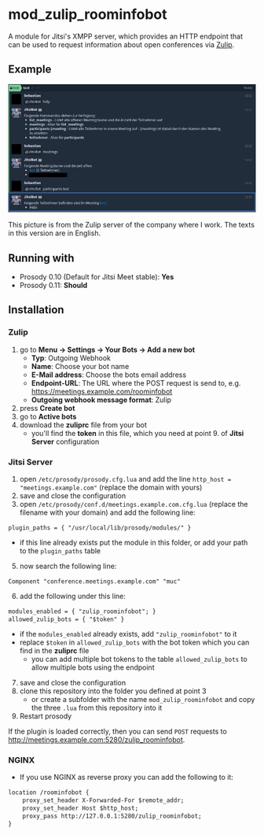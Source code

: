 # mod_zulip_roominfobot

A module for Jitsi's XMPP server, which provides an HTTP endpoint that can be used to request information about open conferences via [Zulip](https://zulipchat.com/).

## Example

![Example picture](static/example.png)

This picture is from the Zulip server of the company where I work. The texts in this version are in English.

## Running with

* Prosody 0.10 (Default for Jitsi Meet stable): **Yes**
* Prosody 0.11: **Should**

## Installation

### Zulip

1. go to **Menu -> Settings -> Your Bots -> Add a new bot**
   * **Typ**: Outgoing Webhook
   * **Name**: Choose your bot name
   * **E-Mail address**: Choose the bots email address
   * **Endpoint-URL**: The URL where the POST request is send to, e.g. https://meetings.example.com/roominfobot
   * **Outgoing webhook message format**: Zulip
2. press **Create bot**
3. go to **Active bots**
4. download the **zuliprc** file from your bot
   * you'll find the **token** in this file, which you need at point 9. of **Jitsi Server** configuration

### Jitsi Server

1. open `/etc/prosody/prosody.cfg.lua` and add the line `http_host = "meetings.example.com"` (replace the domain with yours)
2. save and close the configuration
3. open `/etc/prosody/conf.d/meetings.example.com.cfg.lua` (replace the filename with your domain) and add the following line:

```
plugin_paths = { "/usr/local/lib/prosody/modules/" }
```
   * if this line already exists put the module in this folder, or add your path to the `plugin_paths` table
5. now search the following line:

```
Component "conference.meetings.example.com" "muc"
```
6. add the following under this line:

```
modules_enabled = { "zulip_roominfobot"; }
allowed_zulip_bots = { "$token" }
```
   * if the `modules_enabled` already exists, add `"zulip_roominfobot"` to it
   * replace `$token` in `allowed_zulip_bots` with the bot token which you can find in the **zuliprc** file
      * you can add multiple bot tokens to the table `allowed_zulip_bots` to allow multiple bots using the endpoint
7. save and close the configuration
8. clone this repository into the folder you defined at point 3
   * or create a subfolder with the name `mod_zulip_roominfobot` and copy the three `.lua` from this repository into it
9. Restart prosody

If the plugin is loaded correctly, then you can send `POST` requests to http://meetings.example.com:5280/zulip_roominfobot.

### NGINX

* If you use NGINX as reverse proxy you can add the following to it:

```
location /roominfobot {
    proxy_set_header X-Forwarded-For $remote_addr;
    proxy_set_header Host $http_host;
    proxy_pass http://127.0.0.1:5280/zulip_roominfobot;
}
```

